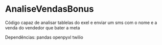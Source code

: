 # AnaliseVendasBonus
Código capaz de analisar tablelas do exel e enviar um sms com o nome e a venda do vendedor que bater a meta

Dependências:
  pandas
  openpyxl
  twilio

